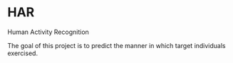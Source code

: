 HAR
===

Human Activity Recognition


The goal of this project is to predict the manner in which target individuals exercised.
